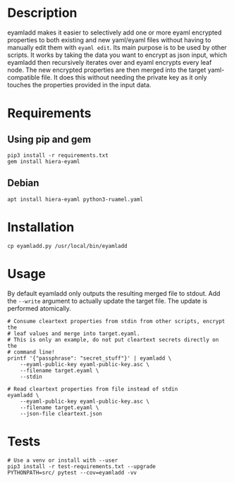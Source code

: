 # Description
eyamladd makes it easier to selectively add one or more eyaml encrypted
properties to both existing and new yaml/eyaml files without having to manually
edit them with `eyaml edit`. Its main purpose is to be used by other scripts.
It works by taking the data you want to encrypt as json input, which eyamladd
then recursively iterates over and eyaml encrypts every leaf node. The
new encrypted properties are then merged into the target yaml-compatible file.
It does this without needing the private key as it only touches the properties
provided in the input data.

# Requirements
## Using pip and gem

    pip3 install -r requirements.txt
    gem install hiera-eyaml

## Debian

    apt install hiera-eyaml python3-ruamel.yaml

# Installation

    cp eyamladd.py /usr/local/bin/eyamladd

# Usage
By default eyamladd only outputs the resulting merged file to stdout. Add the
`--write` argument to actually update the target file. The update is performed
atomically.

    # Consume cleartext properties from stdin from other scripts, encrypt the
    # leaf values and merge into target.eyaml.
    # This is only an example, do not put cleartext secrets directly on the
    # command line!
    printf '{"passphrase": "secret_stuff"}' | eyamladd \
        --eyaml-public-key eyaml-public-key.asc \
        --filename target.eyaml \
        --stdin

    # Read cleartext properties from file instead of stdin
    eyamladd \
        --eyaml-public-key eyaml-public-key.asc \
        --filename target.eyaml \
        --json-file cleartext.json

# Tests

    # Use a venv or install with --user
    pip3 install -r test-requirements.txt --upgrade
    PYTHONPATH=src/ pytest --cov=eyamladd -vv
